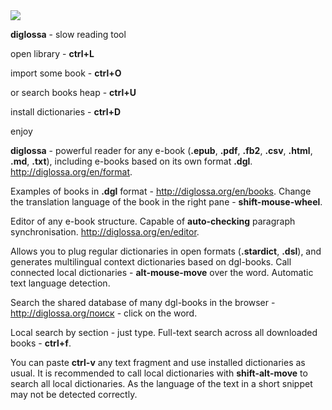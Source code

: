 <img src="../resources/icons/256x256.png" id="bookImg">

**diglossa** - slow reading tool

<div class="home">

open library - **ctrl+L**

import some book - **ctrl+O**

or search books heap - **ctrl+U**

install dictionaries - **ctrl+D**

enjoy

</div>

**diglossa** - powerful reader for any e-book (**.epub**, **.pdf**, **.fb2**, **.csv**, **.html**, **.md**, **.txt**), including e-books based on its own format **.dgl**. <span class="external">http://diglossa.org/en/format</span>.

Examples of books in **.dgl** format - <span class="external">http://diglossa.org/en/books</span>. Change the translation language of the book in the right pane - **shift-mouse-wheel**.

Editor of any e-book structure. Capable of **auto-checking** paragraph synchronisation. <span class="external">http://diglossa.org/en/editor</span>.

Allows you to plug regular dictionaries in open formats (**.stardict**, **.dsl**), and generates multilingual context dictionaries based on dgl-books. Call connected local dictionaries - **alt-mouse-move** over the word. Automatic text language detection.

Search the shared database of many dgl-books in the browser - <span class="external">http://diglossa.org/поиск</span> - click on the word.

Local search by section - just type. Full-text search across all downloaded books - **ctrl+f**.

You can paste **ctrl-v** any text fragment and use installed dictionaries as usual. It is recommended to call local dictionaries with **shift-alt-move** to search all local dictionaries. As the language of the text in a short snippet may not be detected correctly.



&nbsp;

<!-- </div> -->
